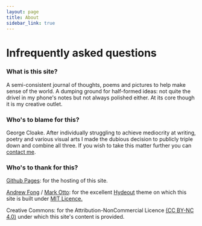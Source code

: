 ```yaml
---
layout: page
title: About
sidebar_link: true
---
```


<h1>Infrequently asked questions</h1>

  <h3>What is this site?</h3>
A semi-consistent journal of thoughts, poems and pictures to help make sense of the world. A dumping ground for half-formed ideas: not quite the drivel in my phone's notes but not always polished either. At its core though it is my creative outlet.

<h3>Who's to blame for this?</h3>

George Cloake. After individually struggling to achieve mediocrity at writing, poetry and various visual arts I made the dubious decision to publicly triple down and combine all three. If you wish to take this matter further you can <a href="">contact me</a>.

<h3>Who's to thank for this?</h3>

<a href="https://pages.github.com">Github Pages</a>: for the hosting of this site.

<a href="https://github.com/fongandrew">Andrew Fong</a> / <a href="https://github.com/mdo">Mark Otto</a>: for the excellent <a href="https://github.com/fongandrew/hydeout">Hydeout</a> theme on which this site is built under <a href="https://www.georgecloake.com/LICENSE.md">MIT Licence.</a>

Creative Commons: for the Attribution-NonCommercial Licence <a href="https://creativecommons.org/licenses/by-nc/4.0/">(CC BY-NC 4.0)</a> under which this site's content is provided.

